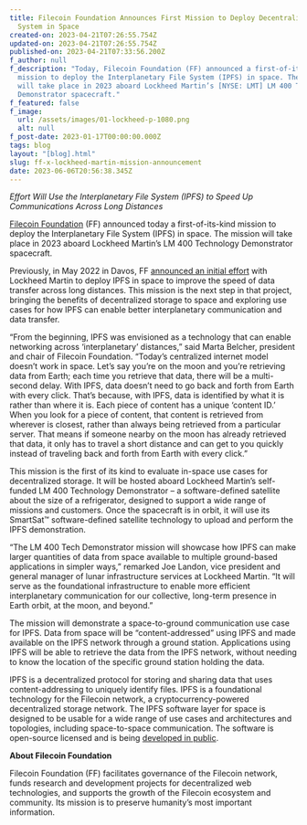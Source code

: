 ```yaml
---
title: Filecoin Foundation Announces First Mission to Deploy Decentralized File
  System in Space
created-on: 2023-04-21T07:26:55.754Z
updated-on: 2023-04-21T07:26:55.754Z
published-on: 2023-04-21T07:33:56.200Z
f_author: null
f_description: "Today, Filecoin Foundation (FF) announced a first-of-its-kind
  mission to deploy the Interplanetary File System (IPFS) in space. The mission
  will take place in 2023 aboard Lockheed Martin’s [NYSE: LMT] LM 400 Technology
  Demonstrator spacecraft."
f_featured: false
f_image:
  url: /assets/images/01-lockheed-p-1080.png
  alt: null
f_post-date: 2023-01-17T00:00:00.000Z
tags: blog
layout: "[blog].html"
slug: ff-x-lockheed-martin-mission-announcement
date: 2023-06-06T20:56:38.345Z
---
```


_Effort Will Use the Interplanetary File System (IPFS) to Speed Up Communications Across Long Distances_

[Filecoin Foundation](http://www.fil.org) (FF) announced today a first-of-its-kind mission to deploy the Interplanetary File System (IPFS) in space. The mission will take place in 2023 aboard Lockheed Martin’s LM 400 Technology Demonstrator spacecraft.

Previously, in May 2022 in Davos, FF [announced an initial effort](https://filecoinfoundation.medium.com/filecoin-foundation-and-lockheed-martin-bring-decentralized-storage-to-space-db9a15e66264) with Lockheed Martin to deploy IPFS in space to improve the speed of data transfer across long distances. This mission is the next step in that project, bringing the benefits of decentralized storage to space and exploring use cases for how IPFS can enable better interplanetary communication and data transfer.

“From the beginning, IPFS was envisioned as a technology that can enable networking across ‘interplanetary’ distances,” said Marta Belcher, president and chair of Filecoin Foundation. “Today’s centralized internet model doesn’t work in space. Let’s say you’re on the moon and you’re retrieving data from Earth; each time you retrieve that data, there will be a multi-second delay. With IPFS, data doesn’t need to go back and forth from Earth with every click. That’s because, with IPFS, data is identified by what it is rather than where it is. Each piece of content has a unique ‘content ID.’ When you look for a piece of content, that content is retrieved from wherever is closest, rather than always being retrieved from a particular server. That means if someone nearby on the moon has already retrieved that data, it only has to travel a short distance and can get to you quickly instead of traveling back and forth from Earth with every click.”

This mission is the first of its kind to evaluate in-space use cases for decentralized storage. It will be hosted aboard Lockheed Martin’s self-funded LM 400 Technology Demonstrator – a software-defined satellite about the size of a refrigerator, designed to support a wide range of missions and customers. Once the spacecraft is in orbit, it will use its SmartSat™ software-defined satellite technology to upload and perform the IPFS demonstration.

“The LM 400 Tech Demonstrator mission will showcase how IPFS can make larger quantities of data from space available to multiple ground-based applications in simpler ways,” remarked Joe Landon, vice president and general manager of lunar infrastructure services at Lockheed Martin. “It will serve as the foundational infrastructure to enable more efficient interplanetary communication for our collective, long-term presence in Earth orbit, at the moon, and beyond.”

The mission will demonstrate a space-to-ground communication use case for IPFS. Data from space will be “content-addressed” using IPFS and made available on the IPFS network through a ground station. Applications using IPFS will be able to retrieve the data from the IPFS network, without needing to know the location of the specific ground station holding the data.

IPFS is a decentralized protocol for storing and sharing data that uses content-addressing to uniquely identify files. IPFS is a foundational technology for the Filecoin network, a cryptocurrency-powered decentralized storage network. The IPFS software layer for space is designed to be usable for a wide range of use cases and architectures and topologies, including space-to-space communication. The software is open-source licensed and is being [developed in public](https://github.com/ipfs-shipyard/space).

**About Filecoin Foundation**

Filecoin Foundation (FF) facilitates governance of the Filecoin network, funds research and development projects for decentralized web technologies, and supports the growth of the Filecoin ecosystem and community. Its mission is to preserve humanity’s most important information.

